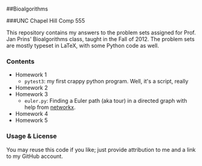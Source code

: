 ##Bioalgorithms

###UNC Chapel Hill Comp 555

This repository contains my answers to the problem sets assigned for Prof. Jan Prins' Bioalgorithms class, taught in the Fall of 2012.  The problem sets are mostly typeset in LaTeX, with some Python code as well.

### Contents

* Homework 1
	* `pytest3`: my first crappy python program.  Well, it's a script, really
* Homework 2
* Homework 3
	* `euler.py`: Finding a Euler path (aka tour) in a directed graph with help from [networkx](http://networkx.lanl.gov).
* Homework 4
* Homework 5

### Usage & License

You may reuse this code if you like; just provide attribution to me and a link to my GitHub account.